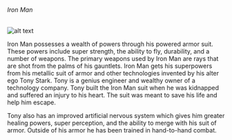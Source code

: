 ###### Iron Man
![alt text](https://media.giphy.com/media/SXyDYS8HSWfaMTmKGJ/giphy.gif)

Iron Man possesses a wealth of powers through his powered armor suit. These powers include super strength, the ability to fly, durability, and a number of weapons. The primary weapons used by Iron Man are rays that are shot from the palms of his gauntlets.
Iron Man gets his superpowers from his metallic suit of armor and other technologies invented by his alter ego Tony Stark. Tony is a genius engineer and wealthy owner of a technology company. Tony built the Iron Man suit when he was kidnapped and suffered an injury to his heart. The suit was meant to save his life and help him escape.

Tony also has an improved artificial nervous system which gives him greater healing powers, super perception, and the ability to merge with his suit of armor. Outside of his armor he has been trained in hand-to-hand combat. 
